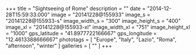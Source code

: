 +++
title = "Sightseeing of Rome"
description = ""
date = "2014-12-28T15:59:33.000"
image = "20141228@155933"
image_s = "20141228@155933-s"
image_width_s = "300"
image_height_s = "400"
image_xl = "20141228@155933-xl"
image_width_xl = "751"
image_height_xl = "1000"
gps_latitude = "41.8977722166667"
gps_longitude = "12.4613388666667"
phototags = [ "Europe", "Italy", "Lazio", "Roma", "afternoon", "winter" ]
galleries = [ "" ]
+++
